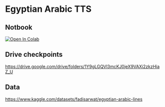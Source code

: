 # Egyptian Arabic TTS

## Notbook
[![Open In Colab](https://colab.research.google.com/assets/colab-badge.svg)](https://colab.research.google.com/drive/11UcI7-_EJXkscygZugwl5ayCtSwzCCfe?usp=drive_link)

## Drive checkpoints
https://drive.google.com/drive/folders/1Y9gLGQVl3mcKJ0jeX9VAXi2zkzHiaZ_U

## Data
https://www.kaggle.com/datasets/fadisarwat/egyptian-arabic-lines

